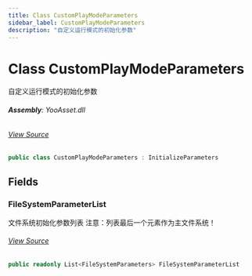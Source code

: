 ```yaml
---
title: Class CustomPlayModeParameters
sidebar_label: CustomPlayModeParameters
description: "自定义运行模式的初始化参数"
---
```

# Class CustomPlayModeParameters
自定义运行模式的初始化参数

###### **Assembly**: YooAsset.dll
###### [View Source](https://github.com/tuyoogame/YooAsset-Samples.git/blob/main/Assets/YooAsset/Runtime/InitializeParameters.cs#L80)
```csharp title="Declaration"
public class CustomPlayModeParameters : InitializeParameters
```
## Fields
### FileSystemParameterList
文件系统初始化参数列表
注意：列表最后一个元素作为主文件系统！
###### [View Source](https://github.com/tuyoogame/YooAsset-Samples.git/blob/main/Assets/YooAsset/Runtime/InitializeParameters.cs#L86)
```csharp title="Declaration"
public readonly List<FileSystemParameters> FileSystemParameterList
```
